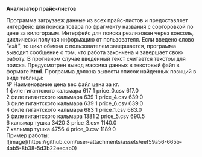 <b>Анализатор прайс-листов</b>
<div>Программа загрузаеж данные из всех прайс-листов и предоставляет интерфейс для поиска товара по фрагменту названия с сорторовкой по цене за килогорамм.
Интерфейс для поиска реализован через консоль, циклически получая информацию от пользователя.
Если введено слово <em>"exit"</em>, то цикл обмена с пользователем завершается, программа выводит сообщение о том, что работа закончена и завершает свою работу. 
В противном случае введенный текст считается текстом для поиска.
Предусмотрен вывод массива данных в текстовый файл в формате <b>html</b>.
Программа должна вывести список найденных позиций в виде таблицы:</div>

<div>№     Наименование                              цена  вес     файл     цена за кг.</div>
<div>1     филе гигантского кальмара                  617    1  price_0.csv  617.0</div>
<div>2     филе гигантского кальмара                  639    1  price_4.csv  639.0</div>
<div>3     филе гигантского кальмара                  639    1  price_6.csv  639.0</div>
<div>4     филе гигантского кальмара                  683    1  price_1.csv  683.0</div>
<div>5     филе гигантского кальмара                 1381    2  price_5.csv  690.5</div>
<div>6     кальмар тушка                             3420    3  price_3.csv  1140.0</div>
<div>7     кальмар тушка                             4756    4  price_0.csv  1189.0</div>

<div>Пример работы:</div>
![image](https://github.com/user-attachments/assets/eef59a56-665b-4ab5-8b38-5d3b22eecab0)
